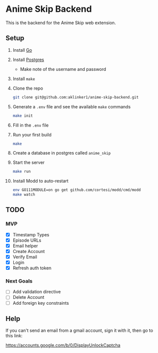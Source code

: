 # Anime Skip Backend

This is the backend for the Anime Skip web extension.

## Setup

1. Install [Go](https://golang.org/doc/install#download)
2. Install [Postgres](https://www.postgresql.org/download/)
   - Make note of the username and password
3. Install `make`
4. Clone the repo

    ```bash
    git clone git@github.com:aklinker1/anime-skip-backend.git
    ```

5. Generate a `.env` file and see the available `make` commands

    ```bash
    make init
    ```

6. Fill in the `.env` file
7. Run your first build

    ```bash
    make
    ```

8. Create a database in postgres called `anime_skip`
9. Start the server

    ```bash
    make run
    ```

10. Install Modd to auto-restart

    ```bash
    env GO111MODULE=on go get github.com/cortesi/modd/cmd/modd
    make watch
    ```

## TODO

### MVP

- [x] Timestamp Types
- [x] Episode URLs
- [x] Email helper
- [x] Create Account
- [x] Verify Email
- [x] Login
- [x] Refresh auth token

### Next Goals

- [ ] Add validation directive
- [ ] Delete Account
- [ ] Add foreign key constraints

## Help

If you can't send an email from a gmail account, sign it with it, then go to this link:

https://accounts.google.com/b/0/DisplayUnlockCaptcha
